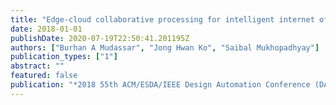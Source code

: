 ```yaml
---
title: "Edge-cloud collaborative processing for intelligent internet of things: A case study on smart surveillance"
date: 2018-01-01
publishDate: 2020-07-19T22:50:41.201195Z
authors: ["Burhan A Mudassar", "Jong Hwan Ko", "Saibal Mukhopadhyay"]
publication_types: ["1"]
abstract: ""
featured: false
publication: "*2018 55th ACM/ESDA/IEEE Design Automation Conference (DAC)*"
---
```


